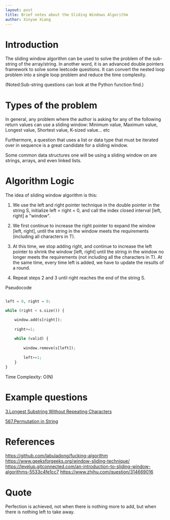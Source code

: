```yaml
--- 
layout: post
title: Brief notes about the Sliding Windows Algorithm
author: Xinyue Xiang
---
```


# Introduction

The sliding window algorithm can be used to solve the problem of the sub-string of the array/string. 
In another word, it is an advanced double pointers framework to solve some leetcode questions.
It can convert the nested loop problem into a single loop problem and reduce the time complexity.

(Noted:Sub-string questions can look at the Python function find.)

# Types of the problem

In general, any problem where the author is asking for any of the following return values can use a sliding window:
Minimum value, Maximum value, Longest value, Shortest value, K-sized value... etc

Furthermore, a question that uses a list or data type that must be iterated over in sequence is a great candidate for a sliding window. 

Some common data structures one will be using a sliding window on are strings, arrays, and even linked lists.

# Algorithm Logic

The idea of sliding window algorithm is this:

1) We use the left and right pointer technique in the double pointer in the string S, initialize left = right = 0, and call the index closed interval [left, right] a "window".

2) We first continue to increase the right pointer to expand the window [left, right], until the string in the window meets the requirements (including all characters in T).

3) At this time, we stop adding right, and continue to increase the left pointer to shrink the window [left, right] until the string in the window no longer meets the requirements (not including all the characters in T). At the same time, every time left is added, we have to update the results of a round.

4) Repeat steps 2 and 3 until right reaches the end of the string S.


Pseudocode

```python 3

left = 0, right = 0;

while (right < s.size()) {

    window.add(s[right]);
    
    right+=1;
    
    while (valid) {
    
        window.remove(s[left]);
        
        left+=1;
    }
}
```

Time Complexity: O(N)

# Example questions

[3.Longest Substring Without Repeating Characters](https://leetcode.com/problems/longest-substring-without-repeating-characters)

[567.Permutation in String](https://leetcode.com/problems/permutation-in-string)



# References
https://github.com/labuladong/fucking-algorithm
https://www.geeksforgeeks.org/window-sliding-technique/
https://levelup.gitconnected.com/an-introduction-to-sliding-window-algorithms-5533c4fe1cc7
https://www.zhihu.com/question/314669016



# Quote

Perfection is achieved, not when there is nothing more to add, but when there is nothing left to take away.
